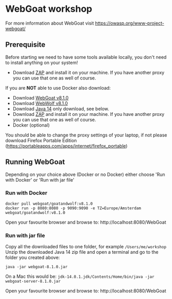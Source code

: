 # WebGoat workshop

For more information about WebGoat visit https://owasp.org/www-project-webgoat/

## Prerequisite

Before starting we need to have some tools available locally, you don't need to install anything on your system!

- Download [ZAP](https://www.zaproxy.org/download/) and install it on your machine. If you have another proxy you can use that one as well of course.

If you are **NOT** able to use Docker also download:

- Download [WebGoat v8.1.0](https://github.com/WebGoat/WebGoat/releases/tag/v8.1.0) 
- Download [WebWolf v8.1.0](https://github.com/WebGoat/WebGoat/releases/tag/v8.1.0)
- Download [Java 14](https://jdk.java.net/archive/) only download, see below.
- Download [ZAP](https://www.zaproxy.org/download/) and install it on your machine. If you have another proxy you can use that one as well of course.
- Docker (optional)

You should be able to change the proxy settings of your laptop, if not please download Firefox Portable Edition (https://portableapps.com/apps/internet/firefox_portable)

## Running WebGoat

Depending on your choice above (Docker or no Docker) either choose 'Run with Docker' or 'Run with jar file'

### Run with Docker

```
docker pull webgoat/goatandwolf:v8.1.0
docker run -p 8080:8080 -p 9090:9090 -e TZ=Europe/Amsterdam webgoat/goatandwolf:v8.1.0
```

Open your favourite browser and browse to: http://localhost:8080/WebGoat

### Run with jar file

Copy all the downloaded files to one folder, for example `/Users/me/workshop` 
Unzip the downloaded Java 14 zip file and open a terminal and go to the folder you created above:

```
java -jar webgoat-8.1.0.jar
```

On a Mac this would be: `jdk-14.0.1.jdk/Contents/Home/bin/java -jar webgoat-server-8.1.0.jar` 


Open your favourite browser and browse to: http://localhost:8080/WebGoat



